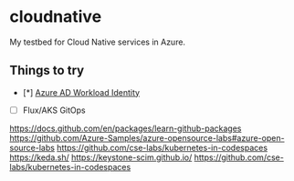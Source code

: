 # cloudnative

My testbed for Cloud Native services in Azure.

## Things to try

* [*] [Azure AD Workload Identity](https://azure.github.io/azure-workload-identity/)
* [ ] Flux/AKS GitOps

<https://docs.github.com/en/packages/learn-github-packages>
<https://github.com/Azure-Samples/azure-opensource-labs#azure-open-source-labs>
<https://github.com/cse-labs/kubernetes-in-codespaces>
<https://keda.sh/>
<https://keystone-scim.github.io/>
<https://github.com/cse-labs/kubernetes-in-codespaces>
